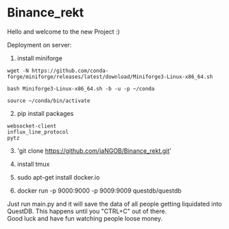 # Binance_rekt

Hello and welcome to the new Project :) 


Deployment on server:


1. install miniforge 
```
wget -N https://github.com/conda-forge/miniforge/releases/latest/download/Miniforge3-Linux-x86_64.sh

bash Miniforge3-Linux-x86_64.sh -b -u -p ~/conda

source ~/conda/bin/activate
```
2. pip install packages
```
websocket-client  
influx_line_protocol  
pytz
```
3. 'git clone https://github.com/jaNGOB/Binance_rekt.git'

4. install tmux

5. sudo apt-get install docker.io
6. docker run -p 9000:9000 -p 9009:9009 questdb/questdb


Just run main.py and it will save the data of all people getting liquidated into QuestDB. 
This happens until you "CTRL+C" out of there.  
Good luck and have fun watching people loose money.
